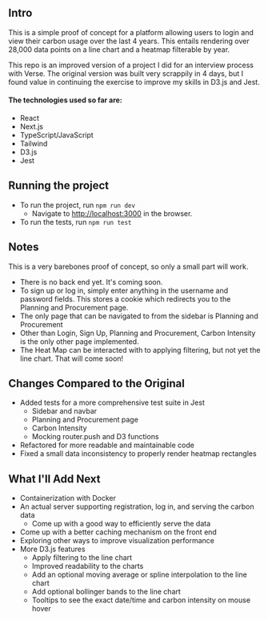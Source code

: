 ## Intro
This is a simple proof of concept for a platform allowing users to login and view their carbon usage over the last 4 years.
This entails rendering over 28,000 data points on a line chart and a heatmap filterable by year.    

This repo is an improved version of a project I did for an interview process with Verse. The original version was built very scrappily in 4 days, but I found value in continuing the exercise to improve my skills in D3.js and Jest.   

#### The technologies used so far are:
* React
* Next.js
* TypeScript/JavaScript
* Tailwind
* D3.js
* Jest

## Running the project
* To run the project, run ```npm run dev```
  * Navigate to [http://localhost:3000](http://localhost:3000) in the browser.    
* To run the tests, run ```npm run test```


## Notes
This is a very barebones proof of concept, so only a small part will work.
* There is no back end yet. It's coming soon.
* To sign up or log in, simply enter anything in the username and password fields. This stores a cookie which redirects you to the Planning and Procurement page.
* The only page that can be navigated to from the sidebar is Planning and Procurement
* Other than Login, Sign Up, Planning and Procurement, Carbon Intensity is the only other page implemented.
* The Heat Map can be interacted with to applying filtering, but not yet the line chart. That will come soon!

## Changes Compared to the Original
* Added tests for a more comprehensive test suite in Jest
  * Sidebar and navbar
  * Planning and Procurement page
  * Carbon Intensity
  * Mocking router.push and D3 functions
* Refactored for more readable and maintainable code
* Fixed a small data inconsistency to properly render heatmap rectangles

## What I'll Add Next
* Containerization with Docker
* An actual server supporting registration, log in, and serving the carbon data
  * Come up with a good way to efficiently serve the data
* Come up with a better caching mechanism on the front end
* Exploring other ways to improve visualization performance
* More D3.js features
  * Apply filtering to the line chart
  * Improved readability to the charts
  * Add an optional moving average or spline interpolation to the line chart
  * Add optional bollinger bands to the line chart
  * Tooltips to see the exact date/time and carbon intensity on mouse hover
